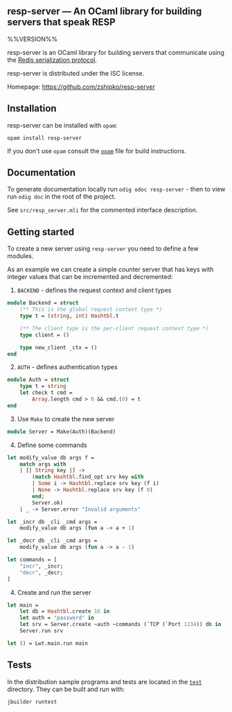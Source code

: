 resp-server — An OCaml library for building servers that speak RESP
-------------------------------------------------------------------------------
%%VERSION%%

resp-server is an OCaml library for building servers that communicate using the [Redis serialization protocol](https://redis.io/topics/protocol).

resp-server is distributed under the ISC license.

Homepage: https://github.com/zshipko/resp-server

## Installation

resp-server can be installed with `opam`:

    opam install resp-server

If you don't use `opam` consult the [`opam`](opam) file for build instructions.

## Documentation

To generate documentation locally run `odig odoc resp-server` - then to view run `odig doc` in the root of the project.

See `src/resp_server.mli` for the commented interface description.

## Getting started

To create a new server using `resp-server` you need to define a few modules.

As an example we can create a simple counter server that has keys with integer values that can be incremented and decremented:

1) `BACKEND` - defines the request context and client types

```ocaml
module Backend = struct
    (** This is the global request context type *)
    type t = (string, int) Hashtbl.t

    (** The client type is the per-client request context type *)
    type client = ()

    type new_client _ctx = ()
end
```

2) `AUTH` - defines authentication types

```ocaml
module Auth = struct
    type t = string
    let check t cmd =
        Array.length cmd > 0 && cmd.(0) = t
end
```

3) Use `Make` to create the new server

```ocaml
module Server = Make(Auth)(Backend)
```

4) Define some commands

```ocaml
let modify_value db args f =
    match args with
    | [| String key |] ->
        (match Hashtbl.find_opt srv key with
        | Some i -> Hashtbl.replace srv key (f i)
        | None -> Hashtbl.replace srv key (f 0)
        end;
        Server.ok)
    | _ -> Server.error "Invalid arguments"

let _incr db _cli _cmd args =
    modify_value db args (fun a -> a + 1)

let _decr db _cli _cmd args =
    modify_value db args (fun a -> a - 1)

let commands = [
    "incr", _incr;
    "decr", _decr;
]
```

4) Create and run the server

```ocaml
let main =
    let db = Hashtbl.create 16 in
    let auth = "password" in
    let srv = Server.create ~auth ~commands (`TCP (`Port 1234)) db in
    Server.run srv

let () = Lwt.main.run main
```

## Tests

In the distribution sample programs and tests are located in the
[`test`](test) directory. They can be built and run with:

    jbuilder runtest
